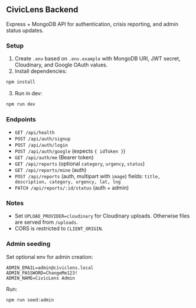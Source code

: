 ## CivicLens Backend

Express + MongoDB API for authentication, crisis reporting, and admin status updates.

### Setup

1. Create `.env` based on `.env.example` with MongoDB URI, JWT secret, Cloudinary, and Google OAuth values.
2. Install dependencies:
```bash
npm install
```
3. Run in dev:
```bash
npm run dev
```

### Endpoints

- `GET /api/health`
- `POST /api/auth/signup`
- `POST /api/auth/login`
- `POST /api/auth/google` (expects `{ idToken }`)
- `GET /api/auth/me` (Bearer token)
- `GET /api/reports` (optional `category`, `urgency`, `status`)
- `GET /api/reports/mine` (auth)
- `POST /api/reports` (auth, multipart with `image`) fields: `title, description, category, urgency, lat, lng`
- `PATCH /api/reports/:id/status` (auth + admin)

### Notes

- Set `UPLOAD_PROVIDER=cloudinary` for Cloudinary uploads. Otherwise files are served from `/uploads`.
- CORS is restricted to `CLIENT_ORIGIN`.

### Admin seeding

Set optional env for admin creation:

```
ADMIN_EMAIL=admin@civiclens.local
ADMIN_PASSWORD=ChangeMe123!
ADMIN_NAME=CivicLens Admin
```

Run:

```
npm run seed:admin
```


